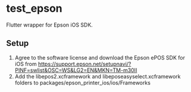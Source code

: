 # test_epson

Flutter wrapper for Epson iOS SDK.

## Setup

1. Agree to the software license and download the Epson ePOS SDK for iOS from https://support.epson.net/setupnavi/?PINF=swlist&OSC=WS&LG2=EN&MKN=TM-m30II
2. Add the libepos2.xcframework and libeposeasyselect.xcframework folders to packages/epson_printer_ios/ios/Frameworks
